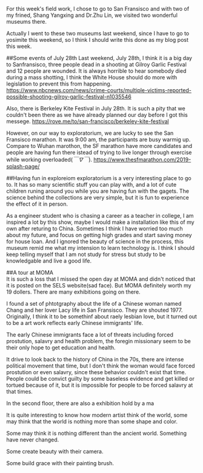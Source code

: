 For this week's field work, I chose to go to San Fransisco and with two of my frined, Shang Yangxing and Dr.Zhu Lin, we visited two wonderful museums there. 

Actually I went to these two museums last weekend, since I have to go to yosimite this weekend, so I think I should write this done as my blog post this week.

##Some events of July 28th
Last weekend, July 28th, I think it is a big day to Sanfransisco, three people dead in a shooting at Gilroy Garlic Festival and 12 people are wounded. It is always horrible to hear somebody died during a mass shotting, I think the White House should do more with legislation to prevent this from happening.
https://www.nbcnews.com/news/crime-courts/multiple-victims-reported-possible-shooting-gilroy-garlic-festival-n1035546

Also, there is Berkeley Kite Festival in July 28th. It is such a pity that we couldn't been there as we have already planned our day before I got this messege.
https://rove.me/to/san-francisco/berkeley-kite-festival

However, on our way to exploratorium, we are lucky to see the San Fransisco marathon. It was 9:00 am, the participants are busy warmig up. Compare to Wuhan marothon, the SF marathon have more candidates and people are having fun there istead of trying to live longer through exercise while working overloaded(*￣∇￣*).
https://www.thesfmarathon.com/2019-splash-page/

##Having fun in exploreiom
exploratorium is a very interesting place to go to. It has so many scientific stuff you can play with, and a lot of cute children runing around you while you are having fun with the gagets. The science behind the collections are very simple, but it is fun to experience the effect of it in person.

As a engineer student who is chasing a career as a teacher in college, I am inspired a lot by this show, maybe I would make a installation like this of my own after returing to China.
Sometimes I think I have worried too much about my future, and focus on getting high grades and start saving money for house loan. And I ignored the beauty of science in the process, this museum remid me what my intension to learn technology is. I think I should keep telling myself that I am not study for stress but study to be knowledgable and live a good life.

##A tour at MOMA  
It is such a loss that I missed the open day at MOMA and didn't noticed that it is posted on the SELS website(sad face). But MOMA definitely worth my 19 dollers. There are many exhibitions going on there. 

I found a set of phtotgraphy about  the life of a Chinese woman named Chang and her lover Lacy life in San Fransisco. They are shouted 1977. Originally, I think it to be somethinf about raely lesbian love, but it turned out to be a art work reflects early Chinese immigrants' life.

The early Chinese immigrants face a lot of threats including forced prostution, salavry and health problem, the foregin missionary seem to be their only hope to get education and health.

It drive to look back to the history of China in the 70s, there are intense political movement that time, but I don't think the woman would face forced prostution or even salavry, since these behavior couldn't exist that time. People could be convict guilty by some baseless evidence and get killed or tortued because of it, but it is impossible for people to be forced salavry at that times.

In the second floor, there are also a exhibition hold by a ma

It is quite interesting to know how  modern artist think of the world, some may think that the world is nothing more than some shape and color.

Some may think it is nothing different than the ancient world. Something have never changed.

Some create beauty with their camera.

Some build grace with their painting brush.




